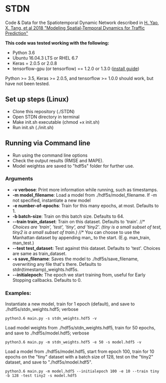 # STDN


Code & Data for the Spatiotemporal Dynamic Network described in [H. Yao, X. Tang, et al 2018 "Modeling Spatial-Temporal Dynamics for Traffic Prediction"](https://arxiv.org/abs/1803.01254)


**This code was tested working with the following:**

  - Python 3.6
  - Ubuntu 16.04.3 LTS or RHEL 6.7
  - Keras = 2.0.5 or 2.0.8
  - tensorflow-gpu (or tensorflow) == 1.2.0 or 1.3.0 ([install guide](https://www.tensorflow.org/versions/r1.0/install/install_linux))

Python >= 3.5, Keras >= 2.0.5, and tensorflow >= 1.0.0 should work, but have not been tested.

## Set up steps (Linux)

  - Clone this repository (./STDN)
  - Open STDN directory in terminal
  - Make init.sh executable (chmod +x init.sh)
  - Run init.sh (./init.sh)

## Running via Command line

  - Run using the command line options
  - Check the output results (RMSE and MAPE).
  - Model weightss are saved to "hdf5s" folder for further use.

### Arguments

* **-v verbose**: Print more information while running, such as timestamps.
* **-m model_filename**: Load a model from ./hdf5s/model_filename. If -m not specified, instantiate a new model
* **-e number-of-epochs**: Train for this many epochs, at most. Defaults to 1.
* **-b batch-size**: Train on this batch size. Defaults to 64.
* **--train train_dataset**: Train on this dataset. Defaults to 'train'.
//* *Choices are 'train', 'test', 'tiny', and 'tiny2'. (tiny is a small subset of test, tiny2 is a small subset of train.)*
//* You can choose to use the Manhattan dataset by appending man_ to the start. (E.g. man\_train, man\_test.)
* **--test test\_dataset:** Test against this dataset. Defaults to 'test'. Choices are same as train\_dataset.
* **-s save_filename**: Saves the model to ./hdf5s/save\_filename, overwriting any file that's there. Defaults to stdn(timestamp)\_weights.hdf5s.
* **--initialepoch:** The epoch we start training from, useful for Early Stopping callbacks. Defaults to 0.

### Examples:

Instantiate a new model, train for 1 epoch (default), and save to ./hdf5s/stdn_weights.hdf5; verbose

```
python3.6 main.py -s stdn_weights.hdf5 -v
```


Load model weights from ./hdf5s/stdn_weights.hdf5, train for 50 epochs, and save to ./hdf5s/model.hdf5; verbose

```
python3.6 main.py -m stdn_weights.hdf5 -e 50 -s model.hdf5 -v
```


Load a model from ./hdf5s/model.hdf5, start from epoch 100, train for 10 epochs on the "tiny" dataset with a batch size of 128, test on the "tiny2" dataset, and save to "./hdf5s/model.hdf5".

```
python3.6 main.py -m model.hdf5 --initialepoch 100 -e 10 --train tiny -b 128 -test tiny2 -s model.hdf5
```
